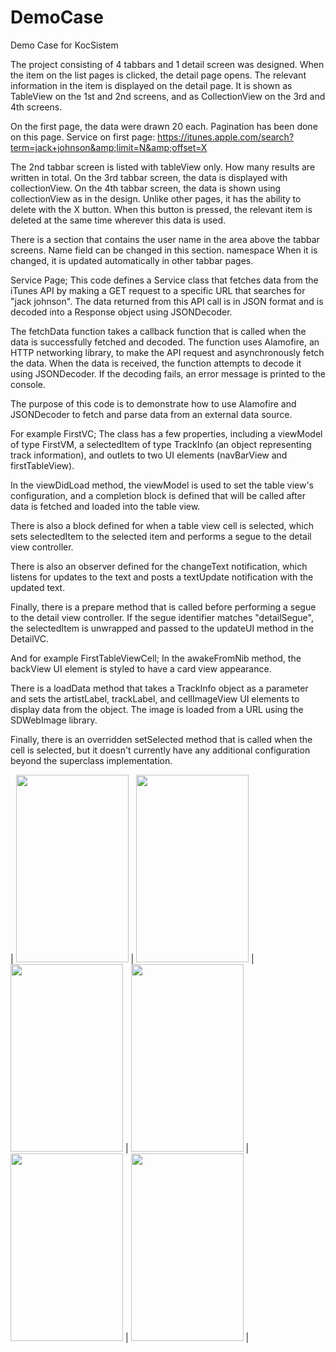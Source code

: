 # DemoCase
Demo Case for KocSistem

The project consisting of 4 tabbars and 1 detail screen was designed.
When the item on the list pages is clicked, the detail page opens. The relevant information in the item is displayed on the detail page.
It is shown as TableView on the 1st and 2nd screens, and as CollectionView on the 3rd and 4th screens.

On the first page, the data were drawn 20 each. Pagination has been done on this page.
Service on first page: https://itunes.apple.com/search?term=jack+johnson&amp;limit=N&amp;offset=X


The 2nd tabbar screen is listed with tableView only. How many results are written in total.
On the 3rd tabbar screen, the data is displayed with collectionView.
On the 4th tabbar screen, the data is shown using collectionView as in the design.
Unlike other pages, it has the ability to delete with the X button. 
When this button is pressed, the relevant item is deleted at the same time wherever this data is used.

There is a section that contains the user name in the area above the tabbar screens. Name field can be changed in this section. namespace
When it is changed, it is updated automatically in other tabbar pages.

Service Page;
This code defines a Service class that fetches data from the iTunes API by making a GET request to a specific URL that searches for "jack johnson". 
The data returned from this API call is in JSON format and is decoded into a Response object using JSONDecoder.

The fetchData function takes a callback function that is called when the data is successfully fetched and decoded. 
The function uses Alamofire, an HTTP networking library, to make the API request and asynchronously fetch the data. 
When the data is received, the function attempts to decode it using JSONDecoder. If the decoding fails, an error message is printed to the console.

The purpose of this code is to demonstrate how to use Alamofire and JSONDecoder to fetch and parse data from an external data source.

For example FirstVC;
The class has a few properties, including a viewModel of type FirstVM, a selectedItem of type TrackInfo (an object representing track information), and outlets to two UI elements (navBarView and firstTableView).

In the viewDidLoad method, the viewModel is used to set the table view's configuration, and a completion block is defined that will be called after data is fetched and loaded into the table view. 

There is also a block defined for when a table view cell is selected, which sets selectedItem to the selected item and performs a segue to the detail view controller.

There is also an observer defined for the changeText notification, which listens for updates to the text and posts a textUpdate notification with the updated text.

Finally, there is a prepare method that is called before performing a segue to the detail view controller. 
If the segue identifier matches "detailSegue", the selectedItem is unwrapped and passed to the updateUI method in the DetailVC.

And for example FirstTableViewCell;
In the awakeFromNib method, the backView UI element is styled to have a card view appearance.

There is a loadData method that takes a TrackInfo object as a parameter and sets the artistLabel, trackLabel, and cellImageView UI elements to display data from the object. 
The image is loaded from a URL using the SDWebImage library.

Finally, there is an overridden setSelected method that is called when the cell is selected, but it doesn't currently have any additional configuration beyond the superclass implementation.

| <img src="https://user-images.githubusercontent.com/44609894/224569771-5461a771-713e-48dd-80cf-8a75537dbd92.png" width="180" height="300"> |
<img src="https://user-images.githubusercontent.com/44609894/224569774-260662ad-2c80-4b2e-a3c8-30bd739a90c3.png" width="180" height="300"> |
<img src="https://user-images.githubusercontent.com/44609894/224569776-a0f915dc-c0ca-428a-b87e-6c6022edd9e9.png" width="180" height="300"> |
<img src="https://user-images.githubusercontent.com/44609894/224569777-40563c9f-f615-4830-9607-628f189fe68c.png" width="180" height="300"> |
<img src="https://user-images.githubusercontent.com/44609894/224569783-2af2426e-4a4b-4fbf-b5ad-dc17ca0ce704.png" width="180" height="300"> |
<img src="https://user-images.githubusercontent.com/44609894/224569784-ec891b42-f9bd-4c26-bf50-913d17a57f78.png" width="180" height="300"> |








